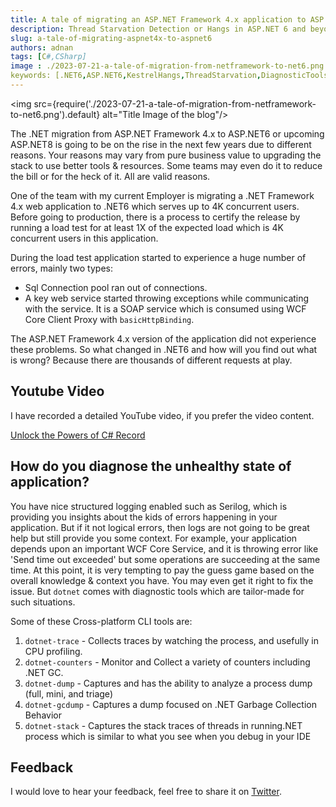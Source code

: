 ```yaml
---
title: A tale of migrating an ASP.NET Framework 4.x application to ASP.NET 6
description: Thread Starvation Detection or Hangs in ASP.NET 6 and beyond are tricky and require understanding of few concepts and tools. If you migrating an ASP.NET Framework 4.x application to .NET6+ and con not convert all paths to async then you should definitely keep reading.
slug: a-tale-of-migrating-aspnet4x-to-aspnet6
authors: adnan 
tags: [C#,CSharp]
image : ./2023-07-21-a-tale-of-migration-from-netframework-to-net6.png
keywords: [.NET6,ASP.NET6,KestrelHangs,ThreadStarvation,DiagnosticTools]
---
```

<head>

<meta property="og:image:width" content="1200"/>
<meta property="og:image:height" content="670"/>  
<meta name="twitter:creator" content="@madnan_rafiq" />
</head>

<img src={require('./2023-07-21-a-tale-of-migration-from-netframework-to-net6.png').default} alt="Title Image of the blog"/>

The .NET migration from ASP.NET Framework 4.x to ASP.NET6 or upcoming ASP.NET8 is going
to be on the rise in the next few years due to different reasons. 
Your reasons may vary from pure business value to upgrading the stack to use better tools & resources.
Some teams may even do it to reduce the bill or for the heck of it.
All are valid reasons.

One of the team with my current Employer is migrating a .NET Framework 4.x web application to .NET6
which serves up to 4K concurrent users. 
Before going to production,
there is a process
to certify the release
by running a load test for at least 1X of the expected load which is 4K concurrent users in this application.

During the load test application started to experience a huge number of errors, mainly two types:
- Sql Connection pool ran out of connections.
- A key web service started throwing exceptions while communicating with the service. It is a SOAP service which is consumed using WCF Core Client Proxy with `basicHttpBinding`.

The ASP.NET Framework 4.x version of the application did not experience these problems.
So what changed in .NET6 and how will you find out what is wrong?
Because there are thousands of different requests at play.

## Youtube Video

I have recorded a detailed YouTube video, if you prefer the video content.

[Unlock the Powers of C# Record](https://youtu.be/8E12kEeLOKg)

<!--truncate-->

## How do you diagnose the unhealthy state of application?

You have nice structured logging enabled such as Serilog,
which is providing you insights about the kids of errors happening in your application.
But if it not logical errors, then logs are not going to be great help but still provide you some context.
For example, your application depends upon an important WCF Core Service,
and it is throwing error like 'Send time out exceeded' but some operations are succeeding at the same time.
At this point, it is very tempting to pay the guess game based on the overall knowledge & context you have.
You may even get it right to fix the issue.
But `dotnet` comes with diagnostic tools which are tailor-made for such situations.

Some of these Cross-platform CLI tools are:

1. `dotnet-trace` - Collects traces by watching the process, and usefully in CPU profiling.
2. `dotnet-counters` - Monitor and Collect a variety of counters including .NET GC.
3. `dotnet-dump` - Captures and has the ability to analyze a process dump (full, mini, and triage)
4. `dotnet-gcdump` - Captures a dump focused on .NET Garbage Collection Behavior
5. `dotnet-stack` - Captures the stack traces of threads in running.NET process which is similar to what you see when you debug in your IDE



## Feedback
I would love to hear your feedback, feel free to share it on [Twitter](https://twitter.com/madnan_rafiq). 

